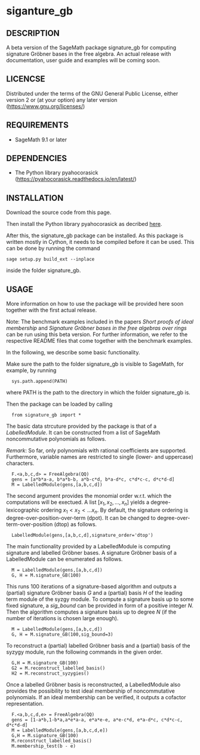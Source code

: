 # siganture_gb

## DESCRIPTION

A beta version of the SageMath package signature_gb for computing signature Gröbner bases in the free algebra.
An actual release with documentation, user guide and examples will be coming soon.

## LICENCSE

Distributed under the terms of the GNU General Public License, either version 2 or (at your option) any later version (https://www.gnu.org/licenses/)

## REQUIREMENTS

- SageMath 9.1 or later

## DEPENDENCIES

- The Python library pyahocorasick (https://pyahocorasick.readthedocs.io/en/latest/)

## INSTALLATION

Download the source code from this page.

Then install the Python library pyahocorasick as decribed [here](https://pyahocorasick.readthedocs.io/en/latest/).

After this, the signature_gb package can be installed. As this package is written mostly in Cython,
it needs to be compiled before it can be used. This can be done by running the command
```
sage setup.py build_ext --inplace
```
inside the folder signature_gb.

## USAGE

More information on how to use the package will be provided here soon together with the first actual release.

Note: The benchmark examples included in the papers *Short proofs of ideal membership* and *Signature Gröbner bases in the free algebras over rings* can be run using this beta version. For further information, we refer to the respective README files that come together with the benchmark examples.

In the following, we describe some basic functionality.

Make sure the path to the folder signature_gb is visible to SageMath, for example, by running
```
  sys.path.append(PATH)
```
where PATH is the path to the directory in which the folder signature_gb is.

Then the package can be loaded by calling
```
  from signature_gb import *
```
The basic data strcuture provided by the package is that of a *LabelledModule*.
It can be constructed from a list of SageMath noncommutative polynomials as follows.

*Remark*: So far, only polynomials with rational coefficients are supported.
Furthermore, variable names are restricted to single (lower- and uppercase) characters.

```
  F.<a,b,c,d> = FreeAlgebra(QQ)
  gens = [a*b*a-a, b*a*b-b, a*b-c*d, b*a-d*c, c*d*c-c, d*c*d-d]
  M = LabelledModule(gens,[a,b,c,d])
```
The second argument provides the monomial order w.r.t. which the computations will be exectued.
A list $[x_1,x_2,\dots, x_n]$ yields a degree-lexicographic ordering $x_1 < x_2 < \dots x_n$.
By default, the signature ordering is degree-over-position-over-term (dpot).
It can be changed to degree-over-term-over-position (dtop) as follows.
```
  LabelledModule(gens,[a,b,c,d],signature_order='dtop')
```

The main functionality provided by a LabelledModule is computing signature and labelled Gröbner bases.
A signature Gröbner basis of a LabelledModule can be enumerated as follows.
```
  M = LabelledModule(gens,[a,b,c,d])
  G, H = M.signature_GB(100)
```
This runs 100 iterations of a signature-based algorithm and outputs a (partial) signature Gröbner basis *G* and a (partial) basis *H* of the leading term module of the syzgy module.
To compute a signature basis up to some fixed signature, a *sig_bound* can be provided in form of a positive integer $N$.
Then the algorithm computes a signature basis up to degree $N$ (if the number of iterations is chosen large enough).

```
  M = LabelledModule(gens,[a,b,c,d])
  G, H = M.signature_GB(100,sig_bound=3)
```
To reconstruct a (partial) labelled Gröbner basis and a (partial) basis of the syzygy module, run the following commands in the given order.

```
  G,H = M.signature_GB(100)
  G2 = M.reconstruct_labelled_basis()
  H2 = M.reconstruct_syzygies()
```

Once a labelled Gröbner basis is reconstructed, a LabelledModule also provides the possibility to test ideal membership of noncommutative polynomials.
If an ideal membership can be verified, it outputs a cofactor representation.
```
  F.<a,b,c,d,e> = FreeAlgebra(QQ)
  gens = [1-a*b,1-b*a,a*e*a-a, e*a*e-e, a*e-c*d, e*a-d*c, c*d*c-c, d*c*d-d]
  M = LabelledModule(gens,[a,b,c,d,e])
  G,H = M.signature_GB(100)
  M.reconstruct_labelled_basis()
  M.membership_test(b - e)
```

